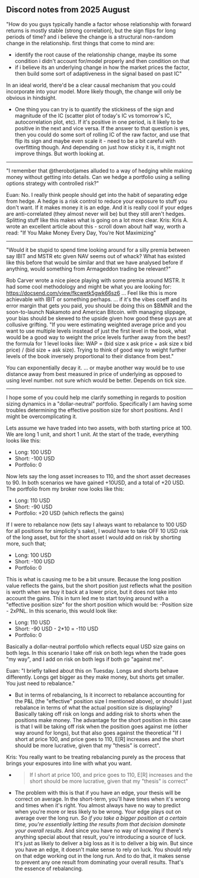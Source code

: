 ## Discord notes from 2025 August

"How do you guys typically handle a factor whose relationship with forward returns is mostly stable (strong correlation), but the sign flips for long periods of time? and i believe the change is a structural non-random change in the relationship. first things that come to mind are:
- identify the root cause of the relationship change, maybe its some condition i didn't account for/model properly and then condition on that
- if i believe its an underlying change in how the market prices the factor, then build some sort of adaptiveness in the signal based on past IC"

In an ideal world, there'd be a clear causal mechanism that you could incorporate into your model. More likely though, the change will only be obvious in hindsight. 
- One thing you can try is to quantify the stickiness of the sign and magnitude of the IC (scatter plot of today's IC vs tomorrow's IC, autocorrelation plot, etc). If it's positive in one period, is it likely to be positive in the next and vice versa. If the answer to that question is yes, then you could do some sort of rolling IC of the raw factor, and use that flip its sign and maybe even scale it - need to be a bit careful with overfitting though. And depending on just how sticky it is, it might not improve things. But worth looking at.

---

"I remember that @therobotjames alluded to a way of hedging while making money without getting into details. Can we hedge a portfolio using a selling options strategy with controlled risk?"

Euan: No. I really think people should get into the habit of separating edge from hedge. A hedge is a risk control to reduce your exposure to stuff you don't want. If it makes money it is an edge. And it is really cool if your edges are anti-correlated (they almost never will be) but they still aren't hedges. Splitting stuff like this makes what is going on a lot more clear.
Kris: Kris A. wrote an excellent article about this - scroll down about half way, worth a read: "If You Make Money Every Day, You’re Not Maximizing"

---

"Would it be stupid to spend time looking around for a silly premia between say IBIT and MSTR etc given NAV seems out of whack? What has existed like this before that would be similar and that we have analysed before if anything, would something from Armageddon trading be relevant?"

Rob Carver wrote a nice piece playing with some premia around MSTR. It had some cool methodology and might be what you are looking for: https://docsend.com/view/fkcwetk5gwk66sz6
... Feel like this is more achievable with IBIT or something perhaps.
... if it's the vibes coeff and its error margin that gets you paid, you should be doing this on $BMNR and the soon-to-launch Nakamoto and American Bitcoin. with managing slippage, your bias should be skewed to the upside given how good these guys are at collusive grifting.
"If you were estimating weighted average price and you want to use multiple levels insstead of just the first level in the book, what would be a good way to weight the price levels further away from the best? the formula for 1 level looks like: WAP = (bid size x ask price + ask size x bid price) / (bid size + ask size). Trying to think of good way to weight further levels of the book inversely proportional to their distance from best."

You can exponentially decay it.
... or maybe another way would be to use distance away from best measured in price of underlying as opposed to using level number. not sure which would be better. Depends on tick size.

---

I hope some of you could help me clarify something in regards to position sizing dynamics in a "dollar-neutral" portfolio. Specifically I am having some troubles determining the effective position size for short positions. And I might be overcomplicating it.

Lets assume we have traded into two assets, with both starting price at 100. We are long 1 unit, and short 1 unit.  At the start of the trade, everything looks like this:
- Long: 100 USD
- Short: -100 USD
- Portfolio: 0

Now lets say the long asset increases to 110, and the short asset decreases to 90. In both scenarios we have gained +10USD, and a total of +20 USD. The portfolio from my broker now looks like this:
- Long: 110 USD
- Short: -90 USD
- Portfolio: +20 USD (which reflects the gains)

If I were to rebalance now (lets say I always want to rebalance to 100 USD for all positions for simplicity's sake), I would have to take OFF 10 USD risk of the long asset, but for the short asset I would add on risk by shorting more, such that;
- Long: 100 USD
- Short: -100 USD
- Portfolio: 0

This is what is causing me to be a bit unsure. Because the long position value reflects the gains, but the short position just reflects what the position is worth when we buy it back at a lower price, but it does not take into account the gains. This in turn led me to start toying around with a "effective position size" for the short position which would be: -Position size - 2xPNL. In this scenario, this would look like:
- Long: 110 USD
- Short: -90 USD - 2*10 = -110 USD
- Portfolio: 0

Basically a dollar-neutral portfolio which reflects equal USD size gains on both legs. In this scenario I take off risk on both legs when the trade goes "my way", and I add on risk on both legs if both go "against me".

Euan: "I briefly talked about this on Tuesday. Longs and shorts behave differently. Longs get bigger as they make money, but shorts get smaller. You just need to rebalance."
- But in terms of rebalancing, Is it incorrect to rebalance accounting for the P&L (the "effective" position size I mentioned above), or should I just rebalance in terms of what the actual position size is displaying? Basically taking off risk on longs and adding risk to shorts when the positions make money. The advantage for the short position in this case is that I will be taking off risk when the position goes against me (other way around for longs), but that also goes against the theoretical "If I short at price 100, and price goes to 110, E[R] increases and the short should be more lucrative, given that my "thesis" is correct".

Kris: You really want to be treating rebalancing purely as the process that brings your exposures into line with what you want. 
- > If I short at price 100, and price goes to 110, E[R] increases and the short should be more lucrative, given that my "thesis" is correct"
- The problem with this is that if you have an edge, your thesis will be correct on average. In the short-term, you'll have times when it's wrong and times when it's right. You almost always have no way to predict when you're more or less likely to be wrong. Your edge plays out on average over the long run. _So if you take a bigger position at a certain time, you're essentially letting the results from that decision dominate your overall results_. And since you have no way of knowing if there's anything special about that result, you're introducing a source of luck. It's just as likely to deliver a big loss as it is to deliver a big win. But since you have an edge, it doesn't make sense to rely on luck. You should rely on that edge working out in the long run. And to do that, it makes sense to prevent any one result from dominating your overall results. That's the essence of rebalancing.
